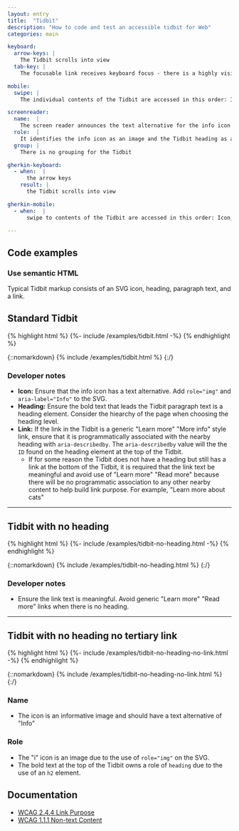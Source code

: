 ```yaml
---
layout: entry
title:  "Tidbit"
description: "How to code and test an accessible tidbit for Web"
categories: main

keyboard:
  arrow-keys: |
    The Tidbit scrolls into view
  tab-key: |
    The focusable link receives keyboard focus - there is a highly visible focus ring

mobile:
  swipe: |
    The individual contents of the Tidbit are accessed in this order: Icon, heading, paragraph, link

screenreader:
  name:  |
    The screen reader announces the text alternative for the info icon "Info"
  role:  |
    It identifies the info icon as an image and the Tidbit heading as a heading
  group: |
    There is no grouping for the Tidbit

gherkin-keyboard: 
  - when:  |
      the arrow keys
    result: |
      the Tidbit scrolls into view

gherkin-mobile:
  - when:  |
      swipe to contents of the Tidbit are accessed in this order: Icon, heading, paragraph, link

---
```

## Code examples

### Use semantic HTML
Typical Tidbit markup consists of an SVG icon, heading, paragraph text, and a link.

## Standard Tidbit
{% highlight html %}
{%- include /examples/tidbit.html -%}
{% endhighlight %}

{::nomarkdown}
<example>
{% include /examples/tidbit.html %}
</example>
{:/}

### Developer notes
- <strong>Icon:</strong> Ensure that the info icon has a text alternative. Add <code>role="img"</code> and <code>aria-label="Info"</code> to the SVG.
- <strong>Heading:</strong> Ensure the bold text that leads the Tidbit paragraph text is a heading element. Consider the hiearchy of the page when choosing the heading level.
- <strong>Link:</strong> If the link in the Tidbit is a generic "Learn more" "More info" style link, ensure that it is programmatically associated with the nearby heading with <code>aria-describedby</code>. The <code>aria-describedby</code> value will the the <code>ID</code> found on the heading element at the top of the Tidbit.
    - If for some reason the Tidbit does not have a heading but still has a link at the bottom of the Tidbit, it is required that the link text be meaningful and avoid use of "Learn more" "Read more" because there will be no programmatic association to any other nearby content to help build link purpose. For example, "Learn more about cats"

***

## Tidbit with no heading
{% highlight html %}
{%- include /examples/tidbit-no-heading.html -%}
{% endhighlight %}

{::nomarkdown}
<example>
{% include /examples/tidbit-no-heading.html %}
</example>
{:/}

### Developer notes
- Ensure the link text is meaningful. Avoid generic "Learn more" "Read more" links when there is no heading.

***

## Tidbit with no heading no tertiary link
{% highlight html %}
{%- include /examples/tidbit-no-heading-no-link.html -%}
{% endhighlight %}

{::nomarkdown}
<example>
{% include /examples/tidbit-no-heading-no-link.html %}
</example>
{:/}

### Name
- The icon is an informative image and should have a text alternative of "Info"

### Role
- The "i" icon is an image due to the use of <code>role="img"</code> on the SVG.
- The bold text at the top of the Tidbit owns a role of <code>heading</code> due to the use of an <code>h2</code> element.

## Documentation
- [WCAG 2.4.4 Link Purpose](https://www.w3.org/WAI/WCAG21/Understanding/link-purpose-in-context.html)
- [WCAG 1.1.1 Non-text Content](https://www.w3.org/WAI/WCAG21/Understanding/non-text-content.html)